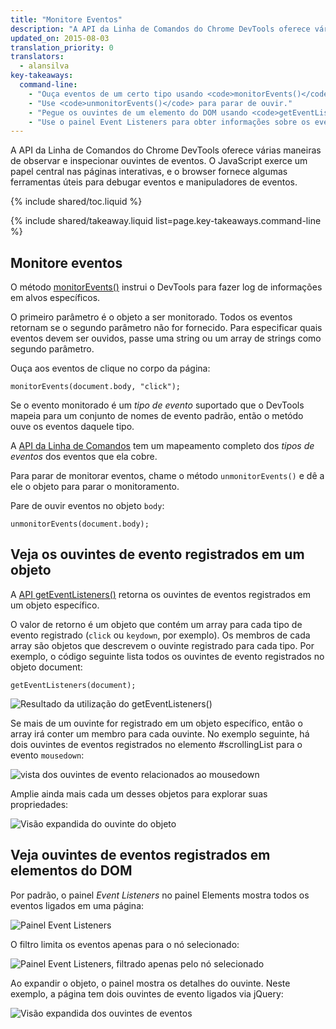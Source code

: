 ```yaml
---
title: "Monitore Eventos"
description: "A API da Linha de Comandos do Chrome DevTools oferece várias maneiras de observar e inspecionar ouvintes de eventos"
updated_on: 2015-08-03
translation_priority: 0
translators:
  - alansilva
key-takeaways:
  command-line:
    - "Ouça eventos de um certo tipo usando <code>monitorEvents()</code>."
    - "Use <code>unmonitorEvents()</code> para parar de ouvir."
    - "Pegue os ouvintes de um elemento do DOM usando <code>getEventListeners()</code>."
    - "Use o painel Event Listeners para obter informações sobre os event listeners."
---
```

<p class="intro">
  A API da Linha de Comandos do Chrome DevTools oferece várias maneiras de observar e inspecionar ouvintes de eventos.
  O JavaScript exerce um papel central nas páginas interativas, e o browser fornece algumas ferramentas úteis para debugar eventos e manipuladores de eventos.
</p>

{% include shared/toc.liquid %}

{% include shared/takeaway.liquid list=page.key-takeaways.command-line %}

## Monitore eventos

O método [monitorEvents()](/web/tools/chrome-devtools/debug/command-line/command-line-reference#monitoreventsobject-events)
instrui o DevTools para fazer log de informações em alvos específicos.

O primeiro parâmetro é o objeto a ser monitorado.
Todos os eventos retornam se o segundo parâmetro não for fornecido.
Para especificar quais eventos devem ser ouvidos,
passe uma string ou um array de strings como segundo parâmetro.

Ouça aos eventos de clique no corpo da página:

    monitorEvents(document.body, "click");

Se o evento monitorado é um *tipo de evento* suportado
que o DevTools mapeia para um conjunto de nomes de evento padrão,
então o metódo ouve os eventos daquele tipo.

A [API da Linha de Comandos](/web/tools/chrome-devtools/debug/command-line/command-line-reference) tem um mapeamento completo dos *tipos de eventos* dos eventos que ela cobre.

Para parar de monitorar eventos,
chame o método `unmonitorEvents()` e dê a ele o objeto para parar o monitoramento.

Pare de ouvir eventos no objeto `body`:

    unmonitorEvents(document.body);

## Veja os ouvintes de evento registrados em um objeto

A [API getEventListeners()](/web/tools/chrome-devtools/debug/command-line/command-line-reference#geteventlistenersobject)
retorna os ouvintes de eventos registrados em um objeto específico.

O valor de retorno é um objeto que contém um array para cada tipo de evento registrado (`click` ou `keydown`, por exemplo).
Os membros de cada array são objetos que descrevem
o ouvinte registrado para cada tipo.
Por exemplo,
o código seguinte lista todos os ouvintes de evento registrados no objeto document:

    getEventListeners(document);

![Resultado da utilização do getEventListeners()](images/events-call-geteventlisteners.png)

Se mais de um ouvinte for registrado em um objeto específico,
então o array irá conter um membro para cada ouvinte.
No exemplo seguinte,
há dois ouvintes de eventos registrados no elemento #scrollingList para o evento `mousedown`:

![vista dos ouvintes de evento relacionados ao mousedown](images/events-geteventlisteners_multiple.png)

Amplie ainda mais cada um desses objetos para explorar suas propriedades:

![Visão expandida do ouvinte do objeto](images/events-geteventlisteners_expanded.png)

## Veja ouvintes de eventos registrados em elementos do DOM

Por padrão,
o painel *Event Listeners* no painel Elements mostra todos os eventos ligados em uma página:

![Painel Event Listeners](images/events-eventlisteners_panel.png)

O filtro limita os eventos apenas para o nó selecionado:

![Painel Event Listeners, filtrado apenas pelo nó selecionado](images/events-eventlisteners_panel_filtered.png)

Ao expandir o objeto, o painel mostra os detalhes do ouvinte.
Neste exemplo,
a página tem dois ouvintes de evento ligados via jQuery:

![Visão expandida dos ouvintes de eventos](images/events-eventlisteners_panel_details.png)


